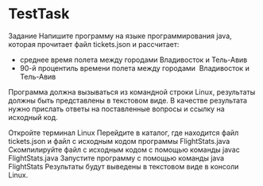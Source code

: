 # TestTask
Задание
Напишите программу на языке программирования java, которая прочитает файл tickets.json и рассчитает:
- среднее время полета между городами Владивосток и Тель-Авив
- 90-й процентиль времени полета между городами  Владивосток и Тель-Авив

Программа должна вызываться из командной строки Linux, результаты должны быть представлены в текстовом виде. 
В качестве результата нужно прислать ответы на поставленные вопросы и ссылку на исходный код.


Откройте терминал Linux
Перейдите в каталог, где находится файл tickets.json и файл с исходным кодом программы FlightStats.java
Скомпилируйте файл с исходным кодом с помощью команды javac FlightStats.java
Запустите программу с помощью команды java FlightStats
Результаты будут выведены в текстовом виде в консоли Linux.
